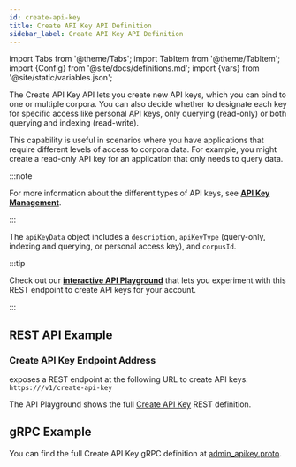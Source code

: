 ```yaml
---
id: create-api-key
title: Create API Key API Definition
sidebar_label: Create API Key API Definition
---
```


import Tabs from '@theme/Tabs';
import TabItem from '@theme/TabItem';
import {Config} from '@site/docs/definitions.md';
import {vars} from '@site/static/variables.json';

The Create API Key API lets you create new API keys, which you can 
bind to one or multiple corpora. You can also decide whether to designate each 
key for specific access like personal API keys, only querying (read-only) or 
both querying and indexing (read-write).

This capability is useful in scenarios where you have applications that 
require different levels of access to corpora data. For example, you might 
create a read-only API key for an application that only needs to query data.

:::note

For more information about the different types of API keys, see 
[**API Key Management**](/docs/1.0/learn/authentication/api-key-management).

:::

The `apiKeyData` object includes a `description`, `apiKeyType` (query-only, 
indexing and querying, or personal access key), and `corpusId`.

:::tip

Check out our [**interactive API Playground**](/docs/1.0/rest-api/create-api-key) that lets 
you experiment with this REST endpoint to create API keys for your account.

:::

## REST API Example

### Create API Key Endpoint Address

<Config v="names.product"/> exposes a REST endpoint at the following URL
to create API keys:
<code>https://<Config v="domains.rest.indexing"/>/v1/create-api-key</code>

The API Playground shows the full [Create API Key](/docs/1.0/rest-api/create-api-key) REST definition.

## gRPC Example

You can find the full Create API Key gRPC definition at [admin_apikey.proto](https://github.com/vectara/protos/blob/main/admin_apikey.proto).
